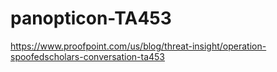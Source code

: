 # panopticon-TA453

https://www.proofpoint.com/us/blog/threat-insight/operation-spoofedscholars-conversation-ta453
